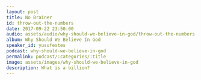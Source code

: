 ```yaml
---
layout: post
title: No Brainer
id: throw-out-the-numbers
date: 2017-09-22 23:50:00
audio: assets/audio/why-should-we-believe-in-god/throw-out-the-numbers.mp3
album: Why Should We Believe In God
speaker_id: yusufestes
podcast: why-should-we-believe-in-god
permalink: podcast/:categories/:title
image: assets/images/why-should-we-believe-in-god
description: What is a billion?
---
```

